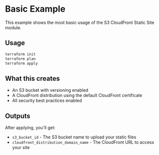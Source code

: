 # Basic Example

This example shows the most basic usage of the S3 CloudFront Static Site module.

## Usage

```bash
terraform init
terraform plan
terraform apply
```

## What this creates

- An S3 bucket with versioning enabled
- A CloudFront distribution using the default CloudFront certificate
- All security best practices enabled

## Outputs

After applying, you'll get:
- `s3_bucket_id` - The S3 bucket name to upload your static files
- `cloudfront_distribution_domain_name` - The CloudFront URL to access your site
